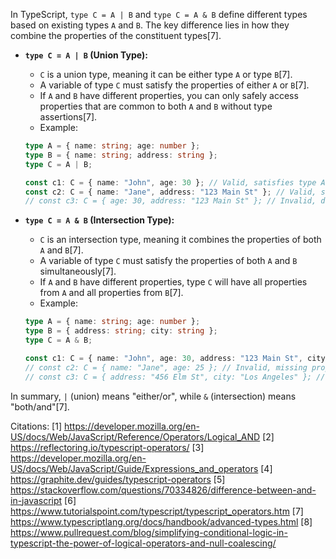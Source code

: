 In TypeScript, `type C = A | B` and `type C = A & B` define different types based on existing types `A` and `B`. The key
difference lies in how they combine the properties of the constituent types[7].

- **`type C = A | B` (Union Type):**

  - `C` is a union type, meaning it can be either type `A` or type `B`[7].
  - A variable of type `C` must satisfy the properties of either `A` or `B`[7].
  - If `A` and `B` have different properties, you can only safely access properties that are common to both `A` and `B`
    without type assertions[7].
  - Example:

  ```typescript
  type A = { name: string; age: number };
  type B = { name: string; address: string };
  type C = A | B;

  const c1: C = { name: "John", age: 30 }; // Valid, satisfies type A
  const c2: C = { name: "Jane", address: "123 Main St" }; // Valid, satisfies type B
  // const c3: C = { age: 30, address: "123 Main St" }; // Invalid, doesn't satisfy either A or B
  ```

- **`type C = A & B` (Intersection Type):**

  - `C` is an intersection type, meaning it combines the properties of both `A` and `B`[7].
  - A variable of type `C` must satisfy the properties of both `A` and `B` simultaneously[7].
  - If `A` and `B` have different properties, type `C` will have all properties from `A` and all properties from `B`[7].
  - Example:

  ```typescript
  type A = { name: string; age: number };
  type B = { address: string; city: string };
  type C = A & B;

  const c1: C = { name: "John", age: 30, address: "123 Main St", city: "New York" }; // Valid, satisfies both A and B
  // const c2: C = { name: "Jane", age: 25 }; // Invalid, missing properties from type B
  // const c3: C = { address: "456 Elm St", city: "Los Angeles" }; // Invalid, missing properties from type A
  ```

In summary, `|` (union) means "either/or", while `&` (intersection) means "both/and"[7].

Citations: [1] https://developer.mozilla.org/en-US/docs/Web/JavaScript/Reference/Operators/Logical_AND [2]
https://reflectoring.io/typescript-operators/ [3]
https://developer.mozilla.org/en-US/docs/Web/JavaScript/Guide/Expressions_and_operators [4]
https://graphite.dev/guides/typescript-operators [5]
https://stackoverflow.com/questions/70334826/difference-between-and-in-javascript [6]
https://www.tutorialspoint.com/typescript/typescript_operators.htm [7]
https://www.typescriptlang.org/docs/handbook/advanced-types.html [8]
https://www.pullrequest.com/blog/simplifying-conditional-logic-in-typescript-the-power-of-logical-operators-and-null-coalescing/
